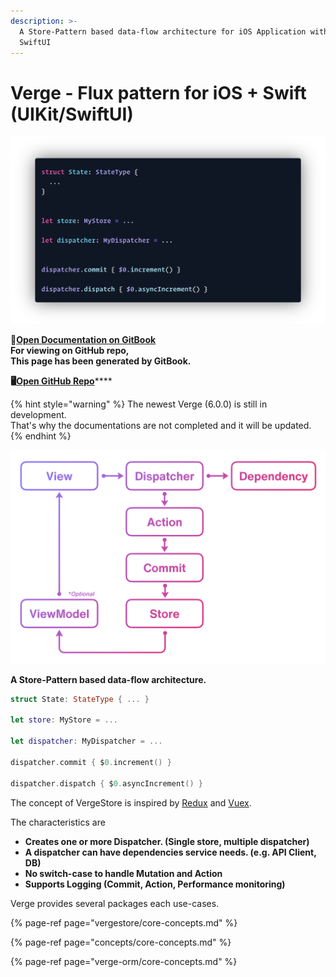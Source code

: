 ```yaml
---
description: >-
  A Store-Pattern based data-flow architecture for iOS Application with UIKit /
  SwiftUI
---
```


# Verge - Flux pattern for iOS + Swift \(UIKit/SwiftUI\)

![Overview of VergeStore](.gitbook/assets/carbon-5.png)

📖[**Open Documentation on GitBook**](https://muukii-app.gitbook.io/verge/)  
**For viewing on GitHub repo,  
This page has been generated by GitBook.**

 **🖥**[**Open GitHub Repo**](https://github.com/muukii/Verge)\*\*\*\*

{% hint style="warning" %}
The newest Verge \(6.0.0\) is still in development.  
That's why the documentations are not completed and it will be updated.
{% endhint %}

![Data flow](.gitbook/assets/loop-2x.png)

**A Store-Pattern based data-flow architecture.**

```swift
struct State: StateType { ... }

let store: MyStore = ...

let dispatcher: MyDispatcher = ...

dispatcher.commit { $0.increment() }

dispatcher.dispatch { $0.asyncIncrement() }
```

The concept of VergeStore is inspired by [Redux](https://redux.js.org/) and [Vuex](https://vuex.vuejs.org/).

The characteristics are

* **Creates one or more Dispatcher. \(Single store, multiple dispatcher\)**
* **A dispatcher can have dependencies service needs. \(e.g. API Client, DB\)**
* **No switch-case to handle Mutation and Action**
* **Supports Logging \(Commit, Action, Performance monitoring\)**

Verge provides several packages each use-cases.

{% page-ref page="vergestore/core-concepts.md" %}

{% page-ref page="concepts/core-concepts.md" %}

{% page-ref page="verge-orm/core-concepts.md" %}



